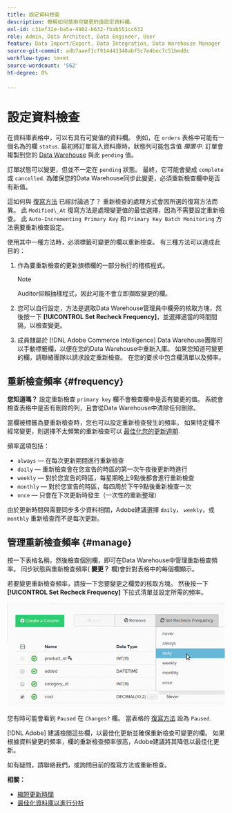 ```yaml
---
title: 設定資料檢查
description: 瞭解如何使用可變更的值設定資料欄。
exl-id: c31ef32e-ba5a-4902-b632-fbab551cc632
role: Admin, Data Architect, Data Engineer, User
feature: Data Import/Export, Data Integration, Data Warehouse Manager
source-git-commit: adb7aaef1cf914d43348abf5c7e4bec7c51bed0c
workflow-type: tm+mt
source-wordcount: '562'
ht-degree: 0%

---
```


# 設定資料檢查

在資料庫表格中，可以有具有可變值的資料欄。 例如，在 `orders` 表格中可能有一個名為的欄 `status`. 最初將訂單寫入資料庫時，狀態列可能包含值 _擱置中_. 訂單會複製到您的 [Data Warehouse](../data-warehouse-mgr/tour-dwm.md) 與此 `pending` 值。

訂單狀態可以變更，但並不一定在 `pending` 狀態。 最終，它可能會變成 `complete` 或 `cancelled`. 為確保您的Data Warehouse同步此變更，必須重新檢查欄中是否有新值。

這如何與 [復寫方法](../data-warehouse-mgr/cfg-replication-methods.md) 已經討論過了？ 重新檢查的處理方式會因所選的復寫方法而異。 此 `Modified\_At` 復寫方法是處理變更值的最佳選擇，因為不需要設定重新檢查。 此 `Auto-Incrementing Primary Key` 和 `Primary Key Batch Monitoring` 方法需要重新檢查設定。

使用其中一種方法時，必須標籤可變更的欄以重新檢查。 有三種方法可以達成此目的：

1. 作為要重新檢查的更新旗標欄的一部分執行的稽核程式。

   >[!NOTE]
   >
   >Auditor仰賴抽樣程式，因此可能不會立即擷取變更的欄。

1. 您可以自行設定，方法是選取Data Warehouse管理員中欄旁的核取方塊，然後按一下 **[!UICONTROL Set Recheck Frequency]**，並選擇適當的時間間隔，以檢查變更。

1. 成員隸屬於 [!DNL Adobe Commerce Intelligence] Data Warehouse團隊可以手動標籤欄，以便在您的Data Warehouse中重新入庫。 如果您知道可變更的欄，請聯絡團隊以請求設定重新檢查。 在您的要求中包含欄清單以及頻率。

## 重新檢查頻率 {#frequency}

**您知道嗎？**
設定重新檢查 `primary key` 欄不會檢查欄中是否有變更的值。 系統會檢查表格中是否有刪除的列，且會從Data Warehouse中清除任何刪除。

當欄被標籤為要重新檢查時，您也可以設定重新檢查發生的頻率。 如果特定欄不經常變更，則選擇不太頻繁的重新檢查可以 [最佳化您的更新週期](../../best-practices/reduce-update-cycle-time.md).

頻率選項包括：

* `always`  — 在每次更新期間進行重新檢查
* `daily`  — 重新檢查會在您宣告的時區的第一次午夜後更新時進行
* `weekly`  — 對於您宣告的時區，每星期晚上9點後都會進行重新檢查
* `monthly`  — 對於您宣告的時區，每四周於下午9點後重新檢查一次
* `once`  — 只會在下次更新時發生（一次性的重新整理）

由於更新時間與需要同步多少資料相關，Adobe建議選擇 `daily`， `weekly`，或 `monthly` 重新檢查而不是每次更新。

## 管理重新檢查頻率 {#manage}

按一下表格名稱，然後檢查個別欄，即可在Data Warehouse中管理重新檢查頻率。 同步狀態與重新檢查頻率( **變更？** 欄)會針對表格中的每個欄顯示。

若要變更重新檢查頻率，請按一下您要變更之欄旁的核取方塊。 然後按一下 **[!UICONTROL Set Recheck Frequency]** 下拉式清單並設定所需的頻率。

![](../../assets/dwm-recheck.png)

您有時可能會看到 `Paused` 在 `Changes?` 欄。 當表格的 [復寫方法](../../data-analyst/data-warehouse-mgr/cfg-data-rechecks.md) 設為 `Paused`.

[!DNL Adobe] 建議檢閱這些欄，以最佳化更新並確保重新檢查可變更的欄。 如果根據資料變更的頻率，欄的重新檢查頻率很高，Adobe建議將其降低以最佳化更新。

如有疑問，請聯絡我們，或詢問目前的復寫方法或重新檢查。

**相關：**

* [縮短更新時間](../../best-practices/reduce-update-cycle-time.md)
* [最佳化資料庫以進行分析](../../best-practices/opt-db-analysis.md)
